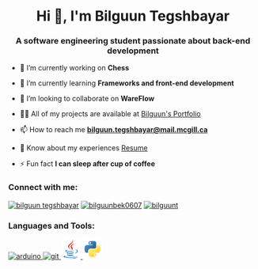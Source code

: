 <h1 align="center">Hi 👋, I'm Bilguun Tegshbayar</h1>
<h3 align="center">A software engineering student passionate about back-end development</h3>

- 🔭 I’m currently working on **Chess**

- 🌱 I’m currently learning **Frameworks and front-end development**

- 👯 I’m looking to collaborate on **WareFlow**

- 👨‍💻 All of my projects are available at [Bilguun's Portfolio](https://sites.google.com/view/bilguun-tegshbayars-portfolio)

- 📫 How to reach me **bilguun.tegshbayar@mail.mcgill.ca**

- 📄 Know about my experiences [Resume](https://sites.google.com/view/bilguun-tegshbayars-portfolio/resume)

- ⚡ Fun fact **I can sleep after cup of coffee**

<h3 align="left">Connect with me:</h3>
<p align="left">
<a href="https://linkedin.com/in/bilguun tegshbayar" target="blank"><img align="center" src="https://raw.githubusercontent.com/rahuldkjain/github-profile-readme-generator/master/src/images/icons/Social/linked-in-alt.svg" alt="bilguun tegshbayar" height="30" width="40" /></a>
<a href="https://www.hackerrank.com/bilguunbek0607" target="blank"><img align="center" src="https://raw.githubusercontent.com/rahuldkjain/github-profile-readme-generator/master/src/images/icons/Social/hackerrank.svg" alt="bilguunbek0607" height="30" width="40" /></a>
<a href="https://codeforces.com/profile/bilguunt" target="blank"><img align="center" src="https://raw.githubusercontent.com/rahuldkjain/github-profile-readme-generator/master/src/images/icons/Social/codeforces.svg" alt="bilguunt" height="30" width="40" /></a>
</p>

<h3 align="left">Languages and Tools:</h3>
<p align="left"> <a href="https://www.arduino.cc/" target="_blank" rel="noreferrer"> <img src="https://cdn.worldvectorlogo.com/logos/arduino-1.svg" alt="arduino" width="40" height="40"/> </a> <a href="https://git-scm.com/" target="_blank" rel="noreferrer"> <img src="https://www.vectorlogo.zone/logos/git-scm/git-scm-icon.svg" alt="git" width="40" height="40"/> </a> <a href="https://www.java.com" target="_blank" rel="noreferrer"> <img src="https://raw.githubusercontent.com/devicons/devicon/master/icons/java/java-original.svg" alt="java" width="40" height="40"/> </a> <a href="https://www.python.org" target="_blank" rel="noreferrer"> <img src="https://raw.githubusercontent.com/devicons/devicon/master/icons/python/python-original.svg" alt="python" width="40" height="40"/> </a> </p>
